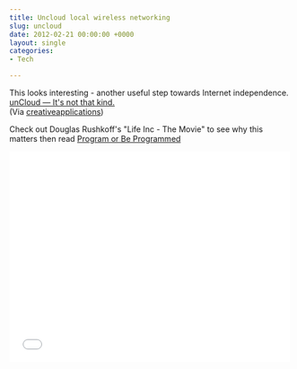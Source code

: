 ```yaml
---
title: Uncloud local wireless networking
slug: uncloud
date: 2012-02-21 00:00:00 +0000
layout: single
categories: 
- Tech

---
```

This looks interesting - another useful step towards Internet independence.  
[unCloud &#x2014; It's not that kind.][intk]  
(Via&#xa0;[creativeapplications][creativeapplications])  
  
Check out Douglas Rushkoff's "Life Inc - The Movie" to see why this matters then read [Program or Be Programmed][slowlane]
<div class="flex-video widescreen vimeo">
<iframe src="//player.vimeo.com/video/4655092" width="500" height="375" frameborder="0" webkitallowfullscreen mozallowfullscreen allowfullscreen></iframe>
</div>

[creativeapplications]: http://www.creativeapplications.net/
[intk]: http://www.intk.com/uncloud
[slowlane]: http://www.slowlane.com.au/blog/2011/06/14/douglas-rushkoff-change-agent/
